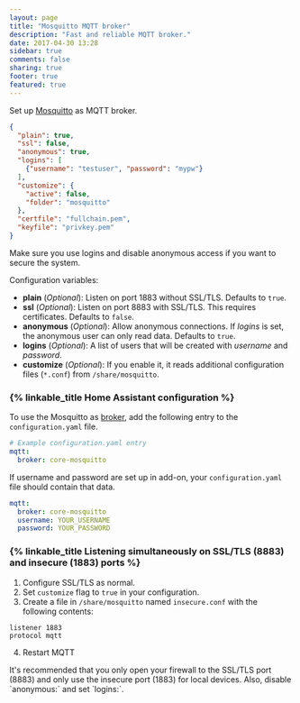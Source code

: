 ```yaml
---
layout: page
title: "Mosquitto MQTT broker"
description: "Fast and reliable MQTT broker."
date: 2017-04-30 13:28
sidebar: true
comments: false
sharing: true
footer: true
featured: true
---
```


Set up [Mosquitto](https://mosquitto.org/) as MQTT broker.

```json
{
  "plain": true,
  "ssl": false,
  "anonymous": true,
  "logins": [
    {"username": "testuser", "password": "mypw"}
  ],
  "customize": {
    "active": false,
    "folder": "mosquitto"
  },
  "certfile": "fullchain.pem",
  "keyfile": "privkey.pem"
}
```

<p class='warning note'>
Make sure you use logins and disable anonymous access if you want to secure the system.
</p>

Configuration variables:

- **plain** (*Optional*): Listen on port 1883 without SSL/TLS. Defaults to `true`.
- **ssl** (*Optional*): Listen on port 8883 with SSL/TLS. This requires certificates. Defaults to `false`.
- **anonymous** (*Optional*): Allow anonymous connections. If *logins* is set, the anonymous user can only read data. Defaults to `true`.
- **logins** (*Optional*): A list of users that will be created with *username* and *password*.
- **customize** (*Optional*): If you enable it, it reads additional configuration files (`*.conf`) from `/share/mosquitto`.

### {% linkable_title Home Assistant configuration %}

To use the Mosquitto as [broker](/docs/mqtt/broker/#run-your-own), add the following entry to the `configuration.yaml` file.

```yaml
# Example configuration.yaml entry
mqtt:
  broker: core-mosquitto
```

If username and password are set up in add-on, your `configuration.yaml` file should contain that data.

```yaml
mqtt:
  broker: core-mosquitto
  username: YOUR_USERNAME
  password: YOUR_PASSWORD
```

### {% linkable_title Listening simultaneously on SSL/TLS (8883) and insecure (1883) ports %}

1. Configure SSL/TLS as normal.
2. Set `customize` flag to `true` in your configuration.
3. Create a file in `/share/mosquitto` named `insecure.conf` with the following contents:

```text
listener 1883
protocol mqtt
```

4. Restart MQTT

<p class='note warning'>
It's recommended that you only open your firewall to the SSL/TLS port (8883) and only use the insecure port (1883) for local devices. Also, disable `anonymous:` and set `logins:`.
</p>
